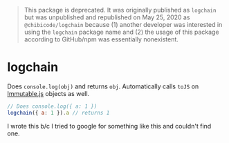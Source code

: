 > This package is deprecated. It was originally published as `logchain` but was unpublished and republished on May 25, 2020 as `@chibicode/logchain` because (1) another developer was interested in using the `logchain` package name and (2) the usage of this package according to GitHub/npm was essentially nonexistent.

# logchain

Does `console.log(obj)` and returns `obj`. Automatically calls `toJS` on [Immutable.js](https://facebook.github.io/immutable-js/) objects as well.


```js
// Does console.log({ a: 1 })
logchain({ a: 1 }).a // returns 1
```

I wrote this b/c I tried to google for something like this and couldn't find one.
